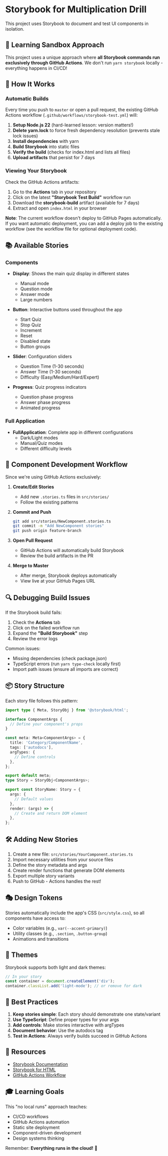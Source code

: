 # Storybook for Multiplication Drill

This project uses Storybook to document and test UI components in isolation.

## 🎯 Learning Sandbox Approach

This project uses a unique approach where **all Storybook commands run exclusively through GitHub Actions**. We don't run `yarn storybook` locally - everything happens in CI/CD!

## 🚀 How It Works

### Automatic Builds

Every time you push to `master` or open a pull request, the existing GitHub Actions workflow (`.github/workflows/storybook-test.yml`) will:

1. **Setup Node.js 22** (hard-learned lesson: version matters!)
2. **Delete yarn.lock** to force fresh dependency resolution (prevents stale lock issues)
3. **Install dependencies** with yarn
4. **Build Storybook** into static files
5. **Verify the build** (checks for index.html and lists all files)
6. **Upload artifacts** that persist for 7 days

### Viewing Your Storybook

Check the GitHub Actions artifacts:
1. Go to the **Actions** tab in your repository
2. Click on the latest **"Storybook Test Build"** workflow run
3. Download the **storybook-build** artifact (available for 7 days)
4. Extract and open `index.html` in your browser

**Note**: The current workflow doesn't deploy to GitHub Pages automatically. If you want automatic deployment, you can add a deploy job to the existing workflow (see the workflow file for optional deployment code).

## 📚 Available Stories

### Components

- **Display**: Shows the main quiz display in different states
  - Manual mode
  - Question mode
  - Answer mode
  - Large numbers

- **Button**: Interactive buttons used throughout the app
  - Start Quiz
  - Stop Quiz
  - Increment
  - Reset
  - Disabled state
  - Button groups

- **Slider**: Configuration sliders
  - Question Time (1-30 seconds)
  - Answer Time (1-30 seconds)
  - Difficulty (Easy/Medium/Hard/Expert)

- **Progress**: Quiz progress indicators
  - Question phase progress
  - Answer phase progress
  - Animated progress

### Full Application

- **FullApplication**: Complete app in different configurations
  - Dark/Light modes
  - Manual/Quiz modes
  - Different difficulty levels

## 🎨 Component Development Workflow

Since we're using GitHub Actions exclusively:

1. **Create/Edit Stories**
   - Add new `.stories.ts` files in `src/stories/`
   - Follow the existing patterns

2. **Commit and Push**
   ```bash
   git add src/stories/NewComponent.stories.ts
   git commit -m "Add NewComponent stories"
   git push origin feature-branch
   ```

3. **Open Pull Request**
   - GitHub Actions will automatically build Storybook
   - Review the build artifacts in the PR

4. **Merge to Master**
   - After merge, Storybook deploys automatically
   - View live at your GitHub Pages URL

## 🔍 Debugging Build Issues

If the Storybook build fails:

1. Check the **Actions** tab
2. Click on the failed workflow run
3. Expand the **"Build Storybook"** step
4. Review the error logs

Common issues:
- Missing dependencies (check package.json)
- TypeScript errors (run `yarn type-check` locally first)
- Import path issues (ensure all imports are correct)

## 📦 Story Structure

Each story file follows this pattern:

```typescript
import type { Meta, StoryObj } from '@storybook/html';

interface ComponentArgs {
  // Define your component's props
}

const meta: Meta<ComponentArgs> = {
  title: 'Category/ComponentName',
  tags: ['autodocs'],
  argTypes: {
    // Define controls
  },
};

export default meta;
type Story = StoryObj<ComponentArgs>;

export const StoryName: Story = {
  args: {
    // Default values
  },
  render: (args) => {
    // Create and return DOM element
  },
};
```

## 🛠️ Adding New Stories

1. Create a new file: `src/stories/YourComponent.stories.ts`
2. Import necessary utilities from your source files
3. Define the story metadata and args
4. Create render functions that generate DOM elements
5. Export multiple story variants
6. Push to GitHub - Actions handles the rest!

## 🎭 Design Tokens

Stories automatically include the app's CSS (`src/style.css`), so all components have access to:

- Color variables (e.g., `var(--accent-primary)`)
- Utility classes (e.g., `.section`, `.button-group`)
- Animations and transitions

## 🌈 Themes

Storybook supports both light and dark themes:

```typescript
// In your story
const container = document.createElement('div');
container.classList.add('light-mode'); // or remove for dark
```

## 📝 Best Practices

1. **Keep stories simple**: Each story should demonstrate one state/variant
2. **Use TypeScript**: Define proper types for your args
3. **Add controls**: Make stories interactive with argTypes
4. **Document behavior**: Use the autodocs tag
5. **Test in Actions**: Always verify builds succeed in GitHub Actions

## 🔗 Resources

- [Storybook Documentation](https://storybook.js.org/docs)
- [Storybook for HTML](https://storybook.js.org/docs/html/get-started/introduction)
- [GitHub Actions Workflow](.github/workflows/storybook-test.yml)

## 🎓 Learning Goals

This "no local runs" approach teaches:

- CI/CD workflows
- GitHub Actions automation
- Static site deployment
- Component-driven development
- Design systems thinking

Remember: **Everything runs in the cloud!** 🚀

